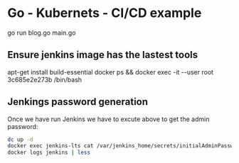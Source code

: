 # Go - Kubernets - CI/CD example

go run blog.go main.go  

## Ensure jenkins image has the lastest tools

apt-get install build-essential
docker ps && docker exec -it --user root 3c685e2e273b /bin/bash

## Jenkings password generation

Once we have run Jenkins we have to excute above to get the admin password:

```sh
dc up -d
docker exec jenkins-lts cat /var/jenkins_home/secrets/initialAdminPassword
docker logs jenkins | less
```
